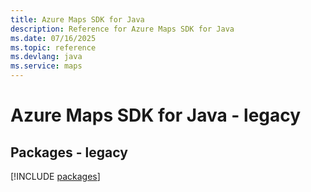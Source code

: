```yaml
---
title: Azure Maps SDK for Java
description: Reference for Azure Maps SDK for Java
ms.date: 07/16/2025
ms.topic: reference
ms.devlang: java
ms.service: maps
---
```

# Azure Maps SDK for Java - legacy
## Packages - legacy
[!INCLUDE [packages](maps-index.md)]